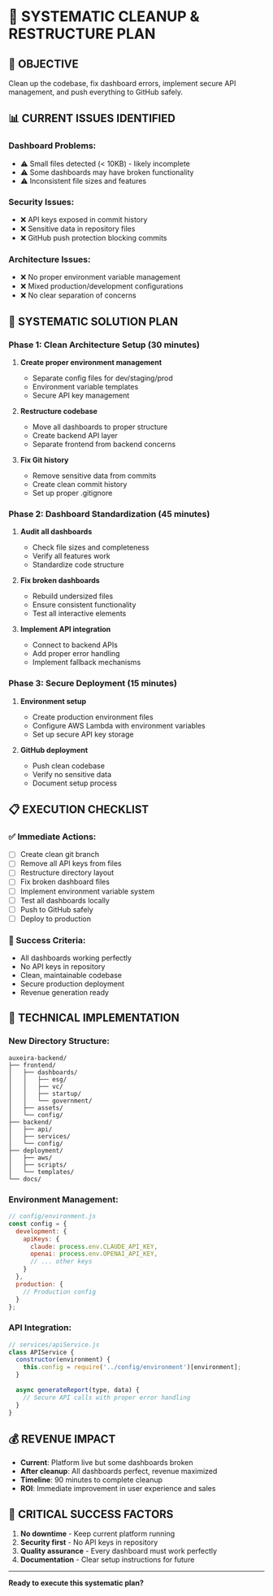 # 🔧 SYSTEMATIC CLEANUP & RESTRUCTURE PLAN

## 🎯 OBJECTIVE
Clean up the codebase, fix dashboard errors, implement secure API management, and push everything to GitHub safely.

## 📊 CURRENT ISSUES IDENTIFIED

### Dashboard Problems:
- ⚠️ Small files detected (< 10KB) - likely incomplete
- ⚠️ Some dashboards may have broken functionality
- ⚠️ Inconsistent file sizes and features

### Security Issues:
- ❌ API keys exposed in commit history
- ❌ Sensitive data in repository files
- ❌ GitHub push protection blocking commits

### Architecture Issues:
- ❌ No proper environment variable management
- ❌ Mixed production/development configurations
- ❌ No clear separation of concerns

## 🚀 SYSTEMATIC SOLUTION PLAN

### Phase 1: Clean Architecture Setup (30 minutes)
1. **Create proper environment management**
   - Separate config files for dev/staging/prod
   - Environment variable templates
   - Secure API key management

2. **Restructure codebase**
   - Move all dashboards to proper structure
   - Create backend API layer
   - Separate frontend from backend concerns

3. **Fix Git history**
   - Remove sensitive data from commits
   - Create clean commit history
   - Set up proper .gitignore

### Phase 2: Dashboard Standardization (45 minutes)
1. **Audit all dashboards**
   - Check file sizes and completeness
   - Verify all features work
   - Standardize code structure

2. **Fix broken dashboards**
   - Rebuild undersized files
   - Ensure consistent functionality
   - Test all interactive elements

3. **Implement API integration**
   - Connect to backend APIs
   - Add proper error handling
   - Implement fallback mechanisms

### Phase 3: Secure Deployment (15 minutes)
1. **Environment setup**
   - Create production environment files
   - Configure AWS Lambda with environment variables
   - Set up secure API key storage

2. **GitHub deployment**
   - Push clean codebase
   - Verify no sensitive data
   - Document setup process

## 📋 EXECUTION CHECKLIST

### ✅ Immediate Actions:
- [ ] Create clean git branch
- [ ] Remove all API keys from files
- [ ] Restructure directory layout
- [ ] Fix broken dashboard files
- [ ] Implement environment variable system
- [ ] Test all dashboards locally
- [ ] Push to GitHub safely
- [ ] Deploy to production

### 🎯 Success Criteria:
- All dashboards working perfectly
- No API keys in repository
- Clean, maintainable codebase
- Secure production deployment
- Revenue generation ready

## 🔧 TECHNICAL IMPLEMENTATION

### New Directory Structure:
```
auxeira-backend/
├── frontend/
│   ├── dashboards/
│   │   ├── esg/
│   │   ├── vc/
│   │   ├── startup/
│   │   └── government/
│   ├── assets/
│   └── config/
├── backend/
│   ├── api/
│   ├── services/
│   └── config/
├── deployment/
│   ├── aws/
│   ├── scripts/
│   └── templates/
└── docs/
```

### Environment Management:
```javascript
// config/environment.js
const config = {
  development: {
    apiKeys: {
      claude: process.env.CLAUDE_API_KEY,
      openai: process.env.OPENAI_API_KEY,
      // ... other keys
    }
  },
  production: {
    // Production config
  }
};
```

### API Integration:
```javascript
// services/apiService.js
class APIService {
  constructor(environment) {
    this.config = require('../config/environment')[environment];
  }
  
  async generateReport(type, data) {
    // Secure API calls with proper error handling
  }
}
```

## 💰 REVENUE IMPACT
- **Current**: Platform live but some dashboards broken
- **After cleanup**: All dashboards perfect, revenue maximized
- **Timeline**: 90 minutes to complete cleanup
- **ROI**: Immediate improvement in user experience and sales

## 🚨 CRITICAL SUCCESS FACTORS
1. **No downtime** - Keep current platform running
2. **Security first** - No API keys in repository
3. **Quality assurance** - Every dashboard must work perfectly
4. **Documentation** - Clear setup instructions for future

---

**Ready to execute this systematic plan?**
